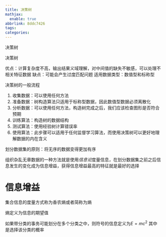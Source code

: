 ```yaml
---
title: 决策树
mathjax:
  enable: true
abbrlink: 8ddc7426
tags:
categories:
---
```


决策树

<!-- more -->

决策树

优点：计算复杂度不高，输出结果义域理解，对中间值的缺失不敏感，可以处理不相关特征数据
缺点：可能会产生过度匹配问题
适用数据类型：数值型和标称型

决策树的一般流程

1. 收集数据：可以使用任何方法
2. 准备数据：树构造算法只适用于标称型数据，因此数值型数据必须离散化
3. 分析数据：可以使用任何方法，构造树完成之后，我们应该检查图形是否符合预期
4. 训练算法：构造树的数据结构
5. 测试算法：使用经验树计算错误率
6. 使用算法：此步骤可以适用于任何监督学习算法，而使用决策树可以更好地理解数据的内在含义

划分数据集的原则：将无序的数据变得更加有序

组织杂乱无章数据的一种方法就是使用*信息论*度量信息，在划分数据集之前之后信息发生的变化成为信息增益，获得信息增益最高的特征就是最好的选择

# 信息增益

集合信息的度量方式称为香农熵或者简称为熵

熵定义为信息的期望值

如果带分类的事务可能划分在多个分类之中，则符号的信息定义为$E=mc^2$
其中是选择该分类的概率
